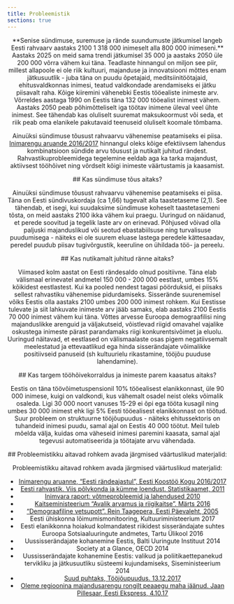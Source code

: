```yaml
---
title: Probleemistik
sections: true
---
```

<section class="white-section text-section"><center>
**Senise sündimuse, suremuse ja rände suundumuste jätkumisel langeb Eesti rahvaarv aastaks 2100 1 318 000 inimeselt alla 800 000 inimeseni.** Aastaks 2025 on meid sama trendi jätkumisel 35 000 ja aastaks 2050 üle 200 000 võrra vähem kui täna. Teadlaste hinnangul on miljon see piir, millest allapoole ei ole riik kultuuri, majanduse ja innovatsiooni mõttes enam jätkusuutlik - juba täna on puudu õpetajaid, meditsiinitöötajaid, ehitusvaldkonnas inimesi, teatud valdkondade arendamiseks ei jätku piisavalt raha. Kõige kiiremini vähenebki Eestis tööealiste inimeste arv. Võrreldes aastaga 1990 on Eestis täna 132 000 tööealist inimest vähem. Aastaks 2050 peab põhimõtteliselt iga töötav inimene üleval veel ühte inimest. See tähendab kas oluliselt suuremat maksukoormust või seda, et riik peab oma elanikele pakutavaid teenuseid oluliselt koomale tõmbama.

Ainuüksi sündimuse tõusust rahvaarvu vähenemise peatamiseks ei piisa. [Inimarengu aruande 2016/2017](https://inimareng.ee) hinnangul oleks kõige efektiivsem lahendus kombinatsioon sündide arvu tõusust ja nutikalt juhitud rändest. Rahvastikuprobleemidega tegelemine eeldab aga ka tarka majandust, aktiivsest tööhõivet ning võrdselt kõigi inimeste väärtustamis ja kaasamist.
</center></section>

<section class="grey-section text-section"><center>
## Kas sündimuse tõus aitaks?

Ainuüksi sündimuse tõusust rahvaarvu vähenemise peatamiseks ei piisa. Täna on Eesti sündivuskordaja (ca 1,66) tugevalt alla taastetaseme (2,1). See tähendab, et isegi, kui suudaksime sündimuse koheselt taastetasemeni tõsta, on meid aastaks 2100 ikka vähem kui praegu. Uuringud on näidanud, et perede soovitud ja tegelik laste arv on erinevad. Põhjused võivad olla paljuski majanduslikud või seotud ebastabiilsuse ning turvalisuse puudumisega - näiteks ei ole suurem eluase lastega peredele kättesaadav, peredel puudub piisav tugivõrgustik, keeruline on ühildada töö- ja pereelu.
</center></section>

<section class="white-section text-section"><center>
## Kas nutikamalt juhitud ränne aitaks?

Viimased kolm aastat on Eesti rändesaldo olnud positiivne. Täna elab välismaal erinevatel andmetel 150 000 - 200 000 eestlast, umbes 15% kõikidest eestlastest. Kui ka pooled nendest tagasi pöörduksid, ei piisaks sellest rahvastiku vähenemise pidurdamiseks. Sisserände suurenemisel võiks Eestis olla aastaks 2100 umbes 200 000 inimest rohkem. Kui Eestisse tulevate ja siit lahkuvate inimeste arv jääb samaks, elab aastaks 2100 Eestis 70 000 inimest vähem kui täna. Võttes arvesse Euroopa demograafilisi ning majanduslikke arenguid ja väljakutseid, võistlevad riigid omavahel vajalike oskustega inimeste pärast parandamaks riigi konkurentsivõimet ja eluolu. Uuringud näitavad, et eestlased on välismaalaste osas pigem negatiivsemalt meelestatud ja ettevaatlikud ega hinda sisserändajate võimalikke positiivseid panuseid (sh kultuurielu rikastamine, tööjõu puuduse lahendamine).
</center></section>

<section class="grey-section text-section"><center>
## Kas targem tööhõivekorraldus ja inimeste parem kaasatus aitaks?

Eestis on täna töövõimetuspensionil 10% tööealisest elanikkonnast, üle 90 000 inimese, kuigi on valdkondi, kus vähemalt osadel neist oleks võimalik osaleda. Ligi 30 000 noort vanuses 15-29 ei õpi ega tööta kusagil ning umbes 30 000 inimest ehk ligi 5% Eesti tööealisest elanikkonnast on töötud. Suur probleem on struktuurne tööjõupuudus - näiteks ehitussektoris on tuhandeid inimesi puudu, samal ajal on Eestis 40 000 töötut. Meil tuleb mõelda välja, kuidas oma väheseid inimesi paremini kaasata, samal ajal tegevusi automatiseerida ja töötajate arvu vähendada.
</center></section>

<section class="white-section text-section"><center>
## Probleemistikku aitavad rohkem avada järgmised väärtuslikud materjalid:

Probleemistikku aitavad rohkem avada järgmised väärtuslikud materjalid:

- [Inimarengu aruanne, “Eesti rändeajastul”, Eesti Koostöö Kogu 2016/2017](https://inimareng.ee)
- [Eesti rahvastik. Viis põlvkonda ja kümme loendust. Statistikaamet, 2011](http://www.stat.ee/valjaanne-2011_eesti-rahvastik-viis-polvkonda-ja-kumme-loendust)
- [Inimvara raport: võtmeprobleemid ja lahendused 2010](https://www.kogu.ee/public/Eesti_Inimvara_Raport_IVAR.pdf )
- [Kaitseministeerium “Avalik arvamus ja riigikaitse”. Märts 2016](http://www.kmin.ee/sites/default/files/elfinder/article_files/avalik_arvamus_ja_riigikaitse_marts_2016.pdf)
- [“Demograafiline vetsupott”. Rein Taagepera, Eesti Päevaleht, 2005](http://epl.delfi.ee/news/arvamus/rein-taagepera-demograafiline-vetsupott?id=51018065)
- Eesti ühiskonna lõimumismonitooring, Kultuuriministeerium 2017
- Eesti elanikkonna hoiakud kolmandatest riikidest sisserändajate suhtes Euroopa Sotsiaaluuringute andmetes, Tartu Ülikool 2016
- Uussisserändajate kohanemine Eestis, Balti Uuringute Instituut 2014
- Society at a Glance, OECD 2014
- Uussisserändajate kohanemine Eestis: valikud ja poliitikaettepanekud tervikliku ja jätkusuutliku süsteemi kujundamiseks, Siseministeerium 2014
- [Suud puhtaks, Tööjõupuudus. 13.12.2017](https://etv.err.ee/v/paevakajasaated/suud_puhtaks/saated/15dbe359-7814-4158-bd5a-615c69548321/suud-puhtaks-toojoupuudus)
- [Oleme regioonina majandusarengu rongilt peaaegu maha jäänud. Jaan Pillesaar, Eesti Ekspress, 4.10.17](http://ekspress.delfi.ee/arvamus/jaan-pillesaar-oleme-regioonina-majandusarengu-rongilt-peaaegu-maha-jaanud?id=79703468)
</center></section>
